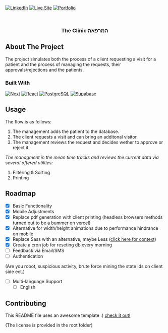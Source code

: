 [![LinkedIn][linkedin-shield]][linkedin-url]
[![Live Site][website-shield]][website-url]
[![Portfolio][portfolio-shield]][portfolio-url]

<!-- PROJECT LOGO -->
<br />
<div align="center">
    <picture>
        <source media="(prefers-color-scheme: light)" srcset="https://github.com/liogiladi/mirpa-a/blob/main/public/logo-black.svg?raw=true)">
        <source media="(prefers-color-scheme: dark)" srcset="https://github.com/liogiladi/mirpa-a/blob/main/public/logo.svg?raw=true)">
        <img />
    </picture>

  <h3 align="center">The Clinic המרפאה</h3>
</div>

<!-- ABOUT THE PROJECT -->

## About The Project

The project simulates both the process of a client requesting a visit for a patient and the process of managing the requests, their approvals/rejections and the patients.

### Built With

[![Next][Next.js]][Next-url]
[![React][React.js]][React-url]
[![PostgreSQL][PostgreSQL]][PostgreSQL-url]
[![Supabase][Supabase]][Supabase-url]

<!-- USAGE EXAMPLES -->

## Usage

The flow is as follows:

1. The management adds the patient to the database.
2. The client requests a visit and can bring an additonal visitor.
3. The management reviews the request and decides wether to approve or reject it.

_The managment in the mean time tracks and reviews the current data via several offered utilties:_

1. Filtering & Sorting
2. Printing

<!-- ROADMAP -->

## Roadmap

-   [x] Basic Functionality
-   [x] Mobile Adjustments
-   [x] Replace pdf generation with client printing (headless browsers methods turned out to be a bummer on vercel)
-   [x] Alternative for width/height animations due to performance hindrance on mobile
-   [x] Replace Sass with an alternative, maybe Less ([click here for context](https://github.com/sass/sass-site/issues/988))
-   [x] Create a cron job for reseting db every morning  
-   [ ] Feedback via Email/SMS
-   [ ] Authentication

(Are you robot, suspicious activity, brute force mining the state ids on client side ect.)

-   [ ] Multi-language Support
    -   [ ] English

<!-- CONTRIBUTING -->

## Contributing

This README file uses an awesome template :) [check it out!](https://github.com/othneildrew/Best-README-Template)

(The license is provided in the root folder)

[linkedin-shield]: https://img.shields.io/badge/-LinkedIn-black.svg?style=for-the-badge&logo=linkedin&colorB=555
[linkedin-url]: https://linkedin.com/in/liogiladi
[website-shield]: https://img.shields.io/badge/website-000000?style=for-the-badge&logo=About.me&logoColor=white
[website-url]: https://mirpa-a.vercel.app
[portfolio-shield]: https://img.shields.io/badge/Portfolio-255E63?style=for-the-badge&logo=About.me&logoColor=white
[portfolio-url]: https://lio-giladi.vercel.app/
[Next.js]: https://img.shields.io/badge/next.js-000000?style=for-the-badge&logo=nextdotjs&logoColor=white
[Next-url]: https://nextjs.org/
[React.js]: https://img.shields.io/badge/React-20232A?style=for-the-badge&logo=react&logoColor=61DAFB
[React-url]: https://reactjs.org/
[PostgreSQL]: https://img.shields.io/badge/PostgreSQL-316192?style=for-the-badge&logo=postgresql&logoColor=white
[PostgreSQL-url]: https://www.postgresql.org/
[Supabase]: https://img.shields.io/badge/Supabase-181818?style=for-the-badge&logo=supabase&logoColor=white
[Supabase-url]: https://supabase.com/
